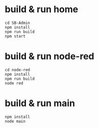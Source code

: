# build & run home

```
cd SB-Admin
npm install
npm run build
npm start
```

# build & run node-red

```
cd node-red
npm install
npm run build
node red
```

# build & run main

```
npm install
node main
```
